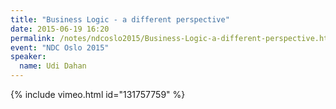 ```yaml
---
title: "Business Logic - a different perspective"
date: 2015-06-19 16:20
permalink: /notes/ndcoslo2015/Business-Logic-a-different-perspective.html
event: "NDC Oslo 2015"
speaker:
  name: Udi Dahan
---
```


{% include vimeo.html id="131757759" %}